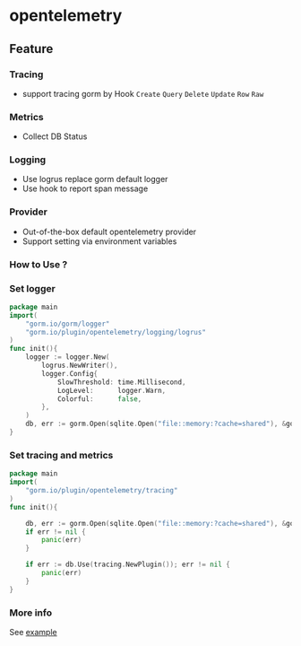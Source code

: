 # opentelemetry

## Feature 
### Tracing 
  - support tracing gorm by Hook `Create` `Query` `Delete` `Update` `Row` `Raw` 
### Metrics 
  - Collect DB Status
### Logging
  - Use logrus replace gorm default logger
  - Use hook to report span message
### Provider
  - Out-of-the-box default opentelemetry provider
  - Support setting via environment variables

### How to Use ?
### Set logger

~~~go
package main
import(
	"gorm.io/gorm/logger"
	"gorm.io/plugin/opentelemetry/logging/logrus"
)
func init(){
	logger := logger.New(
		logrus.NewWriter(),
		logger.Config{
			SlowThreshold: time.Millisecond,
			LogLevel:      logger.Warn,
			Colorful:      false,
		},
	)
	db, err := gorm.Open(sqlite.Open("file::memory:?cache=shared"), &gorm.Config{Logger: logger})
}
~~~
### Set tracing and metrics

~~~go
package main
import(
	"gorm.io/plugin/opentelemetry/tracing"
)
func init(){

	db, err := gorm.Open(sqlite.Open("file::memory:?cache=shared"), &gorm.Config{})
	if err != nil {
		panic(err)
	}

	if err := db.Use(tracing.NewPlugin()); err != nil {
		panic(err)
	}
}
~~~

### More info
See [example](examples/)
